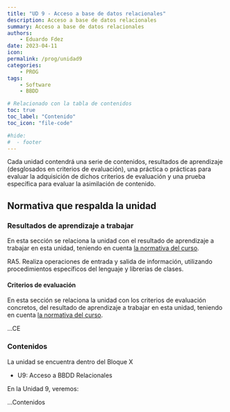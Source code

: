 ```yaml
---
title: "UD 9 - Acceso a base de datos relacionales"
description: Acceso a base de datos relacionales
summary: Acceso a base de datos relacionales
authors:
    - Eduardo Fdez
date: 2023-04-11
icon: 
permalink: /prog/unidad9
categories:
    - PROG
tags:
    - Software
    - BBDD

# Relacionado con la tabla de contenidos
toc: true
toc_label: "Contenido"
toc_icon: "file-code"

#hide:
#  - footer
---
```


Cada unidad contendrá una serie de contenidos, resultados de aprendizaje (desglosados en criterios de evaluación), una práctica o prácticas para evaluar la adquisición de dichos criterios de evaluación y una prueba específica para evaluar la asimilación de contenido.

## Normativa que respalda la unidad

### Resultados de aprendizaje a trabajar

En esta sección se relaciona la unidad con el resultado de aprendizaje a trabajar en esta unidad, teniendo en cuenta [la normativa del curso](https://www.todofp.es/dam/jcr:c198771c-775e-469b-936f-5f5ef6af165a/andtsdesarrollo-aplicaciones-web-pdf.pdf).

RA5. Realiza operaciones de entrada y salida de información, utilizando procedimientos específicos del lenguaje y librerías de clases.

#### Criterios de evaluación

En esta sección se relaciona la unidad con los criterios de evaluación concretos, del resultado de aprendizaje a trabajar en esta unidad, teniendo en cuenta [la normativa del curso](https://www.boe.es/diario_boe/txt.php?id=BOE-A-2020-4963).

...CE

### Contenidos

La unidad se encuentra dentro del Bloque X

* U9: Acceso a BBDD Relacionales 

En la Unidad 9, veremos:   

...Contenidos